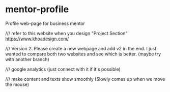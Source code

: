 # mentor-profile

Profile web-page for business mentor

/// refer to this website when you design "Project Section"
https://www.khoadesign.com/

/// Version 2: Please create a new webpage and add v2 in the end. I just wanted to compare both two websites and see which is better. (maybe try with another branch)

/// google analytics (just connect with it if it's possible)

/// make content and texts show smoothly (Slowly comes up when we move the mouse)
